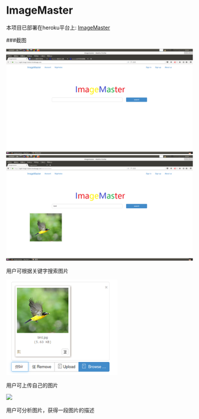 # ImageMaster

本项目已部署在heroku平台上: [ImageMaster](https://agile-image-master.herokuapp.com/)

###截图


<img src="/screenshots/01-home-page.png" width="700">  



<img src="/screenshots/10-search.png" width="700">

用户可根据关键字搜索图片

<img src="/screenshots/07-upload.png" width="300"> 

用户可上传自己的图片

<img src="/screenshots/result.png" width="500"> 

用户可分析图片，获得一段图片的描述

